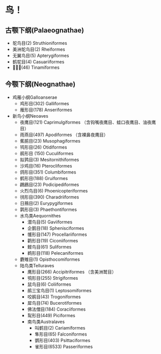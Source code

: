 # 鸟！
## 古颚下纲(Palaeognathae)
- 鸵鸟目(2) Struthioniformes
- 美洲鸵鸟目(2) Rheiformes
- 无翼鸟目(5) Apterygiformes 
- 鹤鸵目(4) Casuariiformes
- 𮭥形目(46) Tinamiformes

## 今颚下纲(Neognathae)
- 鸡雁小纲Galloanserae
  - 鸡形目(302) Galliformes
  - 雁形目(178) Anseriformes
- 新鸟小纲Neoaves
  - 夜鹰目(121) Caprimulgiformes （含钩嘴夜鹰目、蛙口夜鹰目、油夜鹰目）
  - 雨燕目(497) Apodiformes （含裸鼻夜鹰目）
  - 蕉鹃目(23) Musophagiformes
  - 鸨形目(26) Otidiformes
  - 鹃形目 (150) Cuculiformes
  - 拟鹑目(3) Mesitornithiformes
  - 沙鸡目(16) Pterocliformes
  - 鸽形目(351) Columbiformes
  - 鹤形目(188) Gruiformes
  - 鸊鷉目(23) Podicipediformes
  - 火烈鸟目(6) Phoenicopteriformes
  - 鸻形目(390) Charadriiformes
  - 日鳽目(2) Eurypygiformes
  - 鹲形目(3) Phaethontiformes
  - 水鸟类Aequornithes
    - 潜鸟目(5) Gaviiformes
    - 企鹅目(18) Sphenisciformes
    - 鹱形目(147) Procellariiformes
    - 鹳形目(19) Ciconiiformes
    - 鲣鸟目(61) Suliformes
    - 鹈形目(118) Pelecaniformes
  - 麝雉目(1) Opisthocomiformes
  - 陆鸟类Telluraves
      - 鹰形目(266) Accipitriformes （含美洲鹫目）
      - 鸮形目(255) Strigiformes
      - 鼠鸟目(6) Coliiformes
      - 鹃三宝鸟目(1) Leptosomiformes
      - 咬鹃目(43) Trogoniformes
      - 犀鸟目(74) Bucerotiformes
      - 佛法僧目(184) Coraciiformes
      - 䴕形目(449) Piciformes
      - 南鸟类Australaves
        - 叫鹤目(2) Cariamiformes
        - 隼形目(65) Falconiformes
        - 鹦形目(403) Psittaciformes
        - 雀形目(6533) Passeriformes



 
